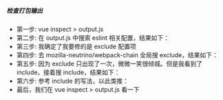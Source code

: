 ##### 检查打包输出
* 第一步: vue inspect > output.js
* 第二步: 在 output.js 中搜索 eslint 相关配置，结果如下：
* 第三步: 我确定了我要修的是 exclude 配置项
* 第四步: 去 mozilla-neutrino/webpack-chain 全局搜 exclude，结果如下：
* 第五步: 因为 exclude 只出现了一次，微微一笑很倾城。但是我看到了 include，接着搜 include，结果如下：
* 第六步: 参考 include 的写法，以此类推：
* 最后，我们在 vue inspect > output.js 看一下


